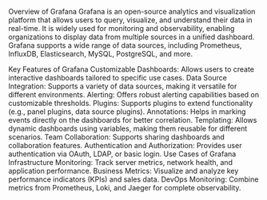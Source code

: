 Overview of Grafana
Grafana is an open-source analytics and visualization platform that allows users to query, visualize, and understand their data in real-time. It is widely used for monitoring and observability, enabling organizations to display data from multiple sources in a unified dashboard. Grafana supports a wide range of data sources, including Prometheus, InfluxDB, Elasticsearch, MySQL, PostgreSQL, and more.

Key Features of Grafana
Customizable Dashboards: Allows users to create interactive dashboards tailored to specific use cases.
Data Source Integration: Supports a variety of data sources, making it versatile for different environments.
Alerting: Offers robust alerting capabilities based on customizable thresholds.
Plugins: Supports plugins to extend functionality (e.g., panel plugins, data source plugins).
Annotations: Helps in marking events directly on the dashboards for better correlation.
Templating: Allows dynamic dashboards using variables, making them reusable for different scenarios.
Team Collaboration: Supports sharing dashboards and collaboration features.
Authentication and Authorization: Provides user authentication via OAuth, LDAP, or basic login.
Use Cases of Grafana
Infrastructure Monitoring: Track server metrics, network health, and application performance.
Business Metrics: Visualize and analyze key performance indicators (KPIs) and sales data.
DevOps Monitoring: Combine metrics from Prometheus, Loki, and Jaeger for complete observability.
